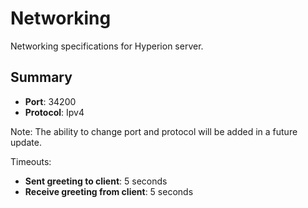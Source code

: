 # Networking

Networking specifications for Hyperion server.

## Summary

- **Port**: 34200
- **Protocol**: Ipv4

Note: The ability to change port and protocol will be added in a future update.

Timeouts:

- **Sent greeting to client**: 5 seconds
- **Receive greeting from client**: 5 seconds
